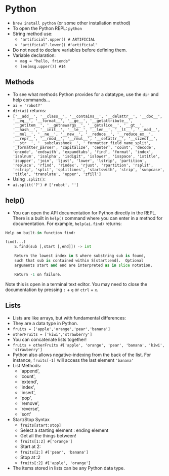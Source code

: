 # Python

* `brew install python` (or some other installation method)
* To open the Python REPL: `python`
* String method use:
  * `"artificial".upper() # ARTIFICIAL`
  * `"artificial".lower() #'artificial'`
* Do not need to declare variables before defining them.
* Variable declaration:
  * `msg = "hello, friends"`
  * `len(msg.upper()) #14`

## Methods
* To see what methods Python provides for a datatype, use the `dir` and help commands...
* `ai = 'robot?'`
* `dir(ai)` returns:
* `['__add__', '__class__', '__contains__', '__delattr__', '__doc__', '__eq__', '__format__', '__ge__', '__getattribute__', '__getitem__', '__getnewargs__', '__getslice__', '__gt__', '__hash__', '__init__', '__le__', '__len__', '__lt__', '__mod__', '__mul__', '__ne__', '__new__', '__reduce__', '__reduce_ex__', '__repr__', '__rmod__', '__rmul__', '__setattr__', '__sizeof__', '__str__', '__subclasshook__', '_formatter_field_name_split', '_formatter_parser', 'capitalize', 'center', 'count', 'decode', 'encode', 'endswith', 'expandtabs', 'find', 'format', 'index', 'isalnum', 'isalpha', 'isdigit', 'islower', 'isspace', 'istitle', 'isupper', 'join', 'ljust', 'lower', 'lstrip', 'partition', 'replace', 'rfind', 'rindex', 'rjust', 'rpartition', 'rsplit', 'rstrip', 'split', 'splitlines', 'startswith', 'strip', 'swapcase', 'title', 'translate', 'upper', 'zfill']`
* Using `.split()`:
* `ai.split('?') # ['robot', '']`

## help()
* You can open the API documentation for Python directly in the REPL. There is a built in `help()` command where you can enter in a method for documentation. For example, `help(ai.find)` returns:

```python
Help on built-in function find:

find(...)
    S.find(sub [,start [,end]]) -> int

    Return the lowest index in S where substring sub is found,
    such that sub is contained within S[start:end].  Optional
    arguments start and end are interpreted as in slice notation.

    Return -1 on failure.
```

Note this is open in a terminal text editor. You may need to close the documentation by pressing `:` + `q` or `ctrl` + `x`.

## Lists

* Lists are like arrays, but with fundamental differences:
* They are a data type in Python.
* `fruits = ['apple','orange','pear','banana']`
* `otherFruits = ['kiwi','strawberry']`
* You can concatenate lists together!
* `fruits + otherFruits #['apple', 'orange', 'pear', 'banana', 'kiwi', 'strawberry']`
* Python also allows negative-indexing from the back of the list. For instance, `fruits[-1]` will access the last element `'banana'`
* List Methods:
  - 'append',
  - 'count',
  - 'extend',
  - 'index',
  - 'insert',
  - 'pop',
  - 'remove',
  - 'reverse',
  - 'sort'
* Start/Stop Syntax
  * `fruits[start:stop]`
  * Select a starting element : ending element
  * Get all the things between!
  * `fruits[1:2] #['orange']`
  * Start at 2:
  * `fruits[2:] #['pear', 'banana']`
  * Stop at :2
  * `fruits[:2] #['apple', 'orange']`
* The items stored in lists can be any Python data type.

